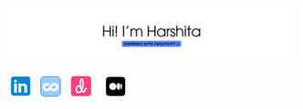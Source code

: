<img src="./images/header.png">

<p style="display: flex; align-items: center;" >
    <a href="https://www.linkedin.com/in/harshitaphadtare/" style="margin-right: 10px;"><img width="45" height="45" src="./images/linkedin.png" alt="linkedin logo"></a>
    <a href="https://www.coursera.org/user/22e988048a0f63ce033dd6dfbdfc1b19"  style="margin-right: 10px;"><img height="40" width="40" src="./images/coursera.png" alt="coursera logo"></a>
    <a href="https://dribbble.com/vividora?onboarding=true&designer=true"  style="margin-right: 10px;"><img width="47" height="47" src="./images/dribble.png" alt="dribble logo"></a>
    <a href="https://medium.com/@hphadtare02" style="margin-right: 10px;"><img width="54" height="54" src="./images/medium.png" alt="medium logo"></a>
</p>